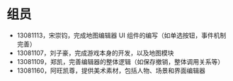 # 组员
* 13081113，宋崇钧，完成地图编辑器 UI 组件的编写（如单选按钮，事件机制完善）
* 13081107，刘子豪，完成游戏本身的开发，以及地图模块
* 13081109，郑凯，完善编辑器的整体逻辑（如保存撤销，整体调用关系等）
* 13081160，阿旺凯尊，提供美术素材，包括人物、场景和界面编辑器
 



